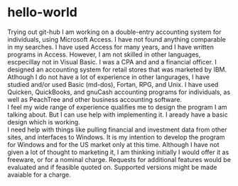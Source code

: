 # hello-world
Trying out git-hub
I am working on a double-entry accounting system for individuals, using Microsoft Access.
I have not found anything comparable in my searches.
I have used Access for many years, and I have written programs in Access.
However, I am not skilled in other languages, escpecillay not in Visual Basic.
I was a CPA and and a financial officer. I designed an accounting system for retail stores that was marketed by IBM.
Atlhough I do not have a lot of experience in other langurages, I have studied and/or used Basic (md-dos), Fortan, RPG, and Unix. 
I have used Quicken, QuickBooks, and gnuCash accounting programs for individuals, as well as PeachTree and other business accounting software.  
I feel my wide range of experience qualifies me to design the program I am talking about.  But I can use help with implementing it.
I aready have a basic design which is working.  
I need help with  things like pulling financial and investment data from other sites, and interfaces to Windows.
It is my intention to develop the program for Windows and for the US market only at this time.
Although I have not given a lot of thought to marketing it, I am thinking initially I would offer it as freeware, or for a nominal charge.
Requests for additional features would be evaluated and if feasible quoted on.
Supported versions might be made avaiable for a charge.
